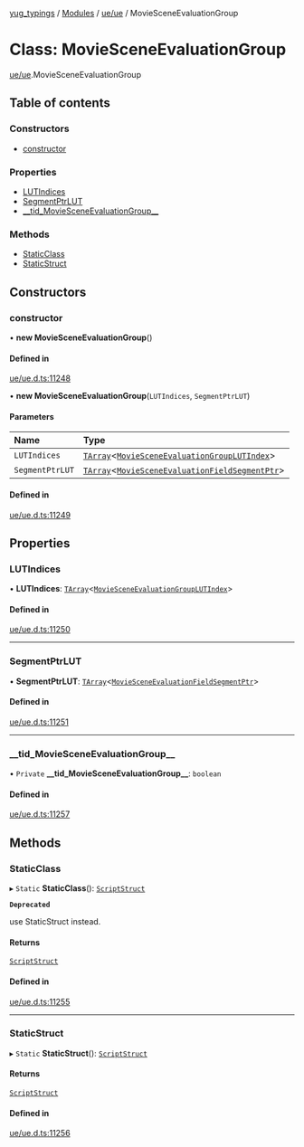 [yug_typings](../README.md) / [Modules](../modules.md) / [ue/ue](../modules/ue_ue.md) / MovieSceneEvaluationGroup

# Class: MovieSceneEvaluationGroup

[ue/ue](../modules/ue_ue.md).MovieSceneEvaluationGroup

## Table of contents

### Constructors

- [constructor](ue_ue.MovieSceneEvaluationGroup.md#constructor)

### Properties

- [LUTIndices](ue_ue.MovieSceneEvaluationGroup.md#lutindices)
- [SegmentPtrLUT](ue_ue.MovieSceneEvaluationGroup.md#segmentptrlut)
- [\_\_tid\_MovieSceneEvaluationGroup\_\_](ue_ue.MovieSceneEvaluationGroup.md#__tid_moviesceneevaluationgroup__)

### Methods

- [StaticClass](ue_ue.MovieSceneEvaluationGroup.md#staticclass)
- [StaticStruct](ue_ue.MovieSceneEvaluationGroup.md#staticstruct)

## Constructors

### constructor

• **new MovieSceneEvaluationGroup**()

#### Defined in

[ue/ue.d.ts:11248](https://github.com/YugMetaverse/yug_typings/blob/b7d9b19/ue/ue.d.ts#L11248)

• **new MovieSceneEvaluationGroup**(`LUTIndices`, `SegmentPtrLUT`)

#### Parameters

| Name | Type |
| :------ | :------ |
| `LUTIndices` | [`TArray`](../interfaces/ue_puerts.TArray.md)<[`MovieSceneEvaluationGroupLUTIndex`](ue_ue.MovieSceneEvaluationGroupLUTIndex.md)\> |
| `SegmentPtrLUT` | [`TArray`](../interfaces/ue_puerts.TArray.md)<[`MovieSceneEvaluationFieldSegmentPtr`](ue_ue.MovieSceneEvaluationFieldSegmentPtr.md)\> |

#### Defined in

[ue/ue.d.ts:11249](https://github.com/YugMetaverse/yug_typings/blob/b7d9b19/ue/ue.d.ts#L11249)

## Properties

### LUTIndices

• **LUTIndices**: [`TArray`](../interfaces/ue_puerts.TArray.md)<[`MovieSceneEvaluationGroupLUTIndex`](ue_ue.MovieSceneEvaluationGroupLUTIndex.md)\>

#### Defined in

[ue/ue.d.ts:11250](https://github.com/YugMetaverse/yug_typings/blob/b7d9b19/ue/ue.d.ts#L11250)

___

### SegmentPtrLUT

• **SegmentPtrLUT**: [`TArray`](../interfaces/ue_puerts.TArray.md)<[`MovieSceneEvaluationFieldSegmentPtr`](ue_ue.MovieSceneEvaluationFieldSegmentPtr.md)\>

#### Defined in

[ue/ue.d.ts:11251](https://github.com/YugMetaverse/yug_typings/blob/b7d9b19/ue/ue.d.ts#L11251)

___

### \_\_tid\_MovieSceneEvaluationGroup\_\_

• `Private` **\_\_tid\_MovieSceneEvaluationGroup\_\_**: `boolean`

#### Defined in

[ue/ue.d.ts:11257](https://github.com/YugMetaverse/yug_typings/blob/b7d9b19/ue/ue.d.ts#L11257)

## Methods

### StaticClass

▸ `Static` **StaticClass**(): [`ScriptStruct`](ue_ue.ScriptStruct.md)

**`Deprecated`**

use StaticStruct instead.

#### Returns

[`ScriptStruct`](ue_ue.ScriptStruct.md)

#### Defined in

[ue/ue.d.ts:11255](https://github.com/YugMetaverse/yug_typings/blob/b7d9b19/ue/ue.d.ts#L11255)

___

### StaticStruct

▸ `Static` **StaticStruct**(): [`ScriptStruct`](ue_ue.ScriptStruct.md)

#### Returns

[`ScriptStruct`](ue_ue.ScriptStruct.md)

#### Defined in

[ue/ue.d.ts:11256](https://github.com/YugMetaverse/yug_typings/blob/b7d9b19/ue/ue.d.ts#L11256)
